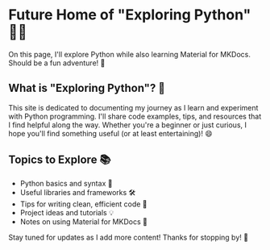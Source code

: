 # Future Home of "Exploring Python" 🐍✨

On this page, I'll explore Python while also learning Material for MKDocs. Should be a fun adventure! 🚀

## What is "Exploring Python"? 🤔

This site is dedicated to documenting my journey as I learn and experiment with Python programming. I'll share code examples, tips, and resources that I find helpful along the way. Whether you're a beginner or just curious, I hope you'll find something useful (or at least entertaining)! 😄

## Topics to Explore 📚

- Python basics and syntax 📝
- Useful libraries and frameworks 🛠️
- Tips for writing clean, efficient code 🧹
- Project ideas and tutorials 💡
- Notes on using Material for MKDocs 🎨

Stay tuned for updates as I add more content! Thanks for stopping by! 👋